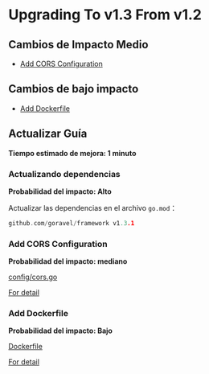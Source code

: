 # Upgrading To v1.3 From v1.2

## Cambios de Impacto Medio

- [Add CORS Configuration](#add-cors-configuration)

## Cambios de bajo impacto

- [Add Dockerfile](#add-dockerfile)

## Actualizar Guía

**Tiempo estimado de mejora: 1 minuto**

### Actualizando dependencias

**Probabilidad del impacto: Alto**

Actualizar las dependencias en el archivo `go.mod`：

```go
github.com/goravel/framework v1.3.1
```

### Add CORS Configuration

**Probabilidad del impacto: mediano**

[config/cors.go](https://github.com/goravel/goravel/blob/v1.3.1/config/cors.go)

[For detail](../basic/routing#cross-origin-resource-sharing-cors)

### Add Dockerfile

**Probabilidad del impacto: Bajo**

[Dockerfile](https://github.com/goravel/goravel/blob/v1.3.1/Dockerfile)

[For detail](../quickstart/compile#docker)
